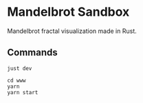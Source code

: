 # Mandelbrot Sandbox

Mandelbrot fractal visualization made in Rust.

## Commands

```
just dev
```

```
cd www
yarn
yarn start
```
